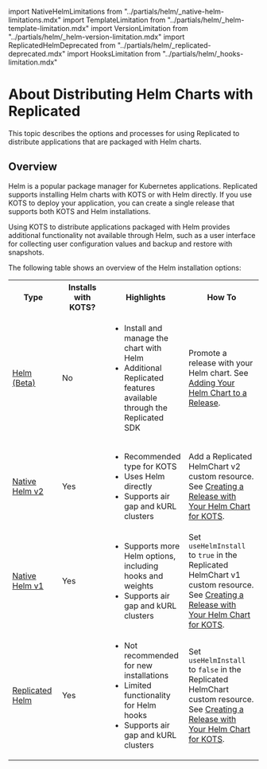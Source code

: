 import NativeHelmLimitations from "../partials/helm/_native-helm-limitations.mdx"
import TemplateLimitation from "../partials/helm/_helm-template-limitation.mdx"
import VersionLimitation from "../partials/helm/_helm-version-limitation.mdx"
import ReplicatedHelmDeprecated from "../partials/helm/_replicated-deprecated.mdx"
import HooksLimitation from "../partials/helm/_hooks-limitation.mdx"

# About Distributing Helm Charts with Replicated

This topic describes the options and processes for using Replicated to distribute applications that are packaged with Helm charts.

## Overview

Helm is a popular package manager for Kubernetes applications. Replicated supports installing Helm charts with KOTS or with Helm directly. If you use KOTS to deploy your application, you can create a single release that supports both KOTS and Helm installations.

Using KOTS to distribute applications packaged with Helm provides additional functionality not available through Helm, such as a user interface for collecting user configuration values and backup and restore with snapshots.

The following table shows an overview of the Helm installation options:

<table>
<tr>
  <th width="20%">Type</th>
  <th width="20%">Installs with KOTS?</th>
  <th width="30%">Highlights</th>
  <th width="30%">How To</th>
</tr>
<tr>
  <td><a href="helm-install">Helm (Beta)</a></td>
  <td>No</td>
  <td><ul><li>Install and manage the chart with Helm</li><li>Additional Replicated features available through the Replicated SDK</li></ul></td>
  <td>Promote a release with your Helm chart. See <a href="/vendor/helm-install-release">Adding Your Helm Chart to a Release</a>.</td>  
</tr>
<tr>
  <td><a href="helm-native-about">Native Helm v2</a></td>
  <td>Yes</td>
  <td><ul><li>Recommended type for KOTS</li><li>Uses Helm directly</li><li>Supports air gap and kURL clusters</li></ul></td>
  <td>Add a Replicated HelmChart v2 custom resource. See <a href="/vendor/helm-release">Creating a Release with Your Helm Chart for KOTS</a>.</td>
</tr>
<tr>
  <td><a href="helm-native-about">Native Helm v1</a></td>
  <td>Yes</td>
  <td><ul><li>Supports more Helm options, including hooks and weights</li><li>Supports air gap and kURL clusters</li></ul></td>
  <td>Set <code>useHelmInstall</code> to <code>true</code> in the Replicated HelmChart v1 custom resource. See <a href="/vendor/helm-release">Creating a Release with Your Helm Chart for KOTS</a>.</td>
</tr>
<tr>
  <td><a href="helm-native-about">Replicated Helm</a></td>
  <td>Yes</td>
  <td><ul><li>Not recommended for new installations</li><li>Limited functionality for Helm hooks</li><li>Supports air gap and kURL clusters</li></ul></td>
  <td>Set <code>useHelmInstall</code> to <code>false</code> in the Replicated HelmChart custom resource. See <a href="/vendor/helm-release">Creating a Release with Your Helm Chart for KOTS</a>.</td>
</tr>
</table>